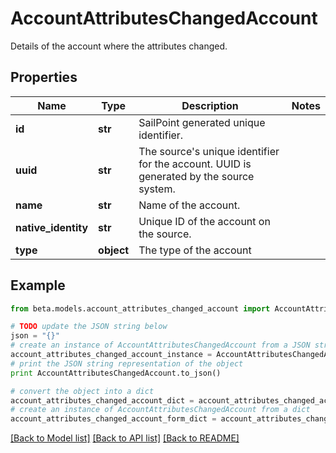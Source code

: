 # AccountAttributesChangedAccount

Details of the account where the attributes changed.

## Properties
Name | Type | Description | Notes
------------ | ------------- | ------------- | -------------
**id** | **str** | SailPoint generated unique identifier. | 
**uuid** | **str** | The source&#39;s unique identifier for the account. UUID is generated by the source system. | 
**name** | **str** | Name of the account. | 
**native_identity** | **str** | Unique ID of the account on the source. | 
**type** | **object** | The type of the account | 

## Example

```python
from beta.models.account_attributes_changed_account import AccountAttributesChangedAccount

# TODO update the JSON string below
json = "{}"
# create an instance of AccountAttributesChangedAccount from a JSON string
account_attributes_changed_account_instance = AccountAttributesChangedAccount.from_json(json)
# print the JSON string representation of the object
print AccountAttributesChangedAccount.to_json()

# convert the object into a dict
account_attributes_changed_account_dict = account_attributes_changed_account_instance.to_dict()
# create an instance of AccountAttributesChangedAccount from a dict
account_attributes_changed_account_form_dict = account_attributes_changed_account.from_dict(account_attributes_changed_account_dict)
```
[[Back to Model list]](../README.md#documentation-for-models) [[Back to API list]](../README.md#documentation-for-api-endpoints) [[Back to README]](../README.md)


